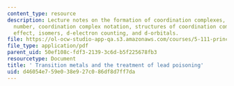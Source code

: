 ```yaml
---
content_type: resource
description: Lecture notes on the formation of coordination complexes, coordination
  number, coordination complex notation, structures of coordination complexes, chelate
  effect, isomers, d-electron counting, and d-orbitals.
file: https://ol-ocw-studio-app-qa.s3.amazonaws.com/courses/5-111-principles-of-chemical-science-fall-2008/d46054e759e038e927c086df8d7ff7da_lecnotes27.pdf
file_type: application/pdf
parent_uid: 50ef108c-fdf3-2139-3c6d-b5f225678fb3
resourcetype: Document
title: ' Transition metals and the treatment of lead poisoning'
uid: d46054e7-59e0-38e9-27c0-86df8d7ff7da
---
```

